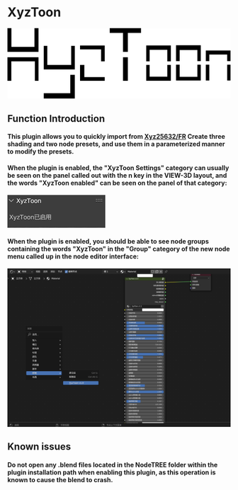 # XyzToon

![](Image/Icon.png)

## Function Introduction

#### This plugin allows you to quickly import from [Xyz25632/FR](https://space.bilibili.com/1043824308?spm_id_from=333.337.0.0) Create three shading and two node presets, and use them in a parameterized manner to modify the presets.

#### When the plugin is enabled, the "XyzToon Settings" category can usually be seen on the panel called out with the n key in the VIEW-3D layout, and the words "XyzToon enabled" can be seen on the panel of that category:

![](Image/XyzToonENABLED.png)

#### When the plugin is enabled, you should be able to see node groups containing the words "XyzToon" in the "Group" category of the new node menu called up in the node editor interface:

![](Image/NodeTree.png)

## Known issues

#### Do not open any .blend files located in the NodeTREE folder within the plugin installation path when enabling this plugin, as this operation is known to cause the blend to crash.